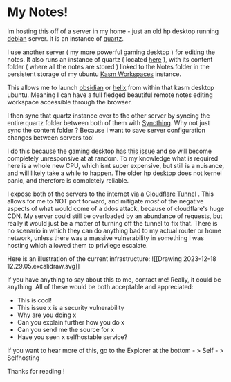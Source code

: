 # My Notes!

Im hosting this off of a server in my home - just an old hp desktop running [debian](https://www.debian.org/distrib/) server. It is an instance of [quartz](https://github.com/jackyzha0/quartz).

I use another server ( my more powerful gaming desktop ) for editing the notes. It also runs an instance of quartz ( located [here](https://notes.gamingjones.gay) ), with its content folder ( where all the notes are stored ) linked to the Notes folder in the persistent storage of my ubuntu [Kasm Workspaces](https://www.kasmweb.com/images) instance. 

This allows me to launch [obsidian](https://obsidian.md/) or [helix](https://helix-editor.com/) from within that kasm desktop ubuntu. Meaning I can have a full fledged beautiful remote notes editing workspace accessible through the browser. 

I then sync that quartz instance over to the other server by syncing the entire quartz folder between both of them with [Syncthing](https://syncthing.net).  Why not just sync the content folder ? Because i want to save server configuration changes between servers too!

I do this because the gaming desktop has [this issue](https://askubuntu.com/questions/1463742/random-kernel-panics-on-ubuntu-server-22-04-2-lts) and so will become completely unresponsive at at random. To my knowledge what is required here is a whole new CPU, which isnt super expensive, but still is a nuisance, and will likely take a while to happen.
The older hp desktop does not kernel panic, and therefore is completely reliable.

I expose both of the servers to the internet via a [Cloudflare Tunnel](https://www.cloudflare.com/products/tunnel/) . This allows for me to NOT port forward, and mitigate *most* of the negative aspects of what would come of a ddos attack, because of cloudflare's huge CDN.  My server could still be overloaded by an abundance of requests, but really it would just be a matter of turning off the tunnel to fix that. There is no scenario in which they can do anything bad to my actual router or home network, unless there was a massive vulnerability in something i was hosting which allowed them to privilege escalate. 

Here is an illustration of the current infrastructure:
![[Drawing 2023-12-18 12.29.05.excalidraw.svg]]

If you have anything to say about this to me, contact me! Really, it could be anything. All of these would be both acceptable and appreciated: 
* This is cool!
* This issue x is a security vulnerability 
* Why are you doing x
* Can you explain further how you do x 
* Can you send me the source for x 
* Have you seen x selfhostable service? 

If you want to hear more of this, go to the Explorer at the bottom - > Self - > Selfhosting

Thanks for reading !
